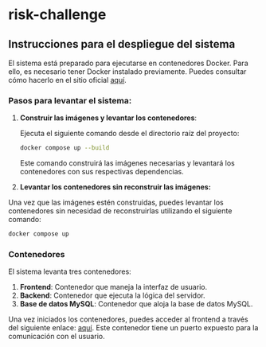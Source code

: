 # risk-challenge

## Instrucciones para el despliegue del sistema

El sistema está preparado para ejecutarse en contenedores Docker. Para ello, es necesario tener Docker instalado previamente. Puedes consultar cómo hacerlo en el sitio oficial [aquí](https://www.docker.com/).

### Pasos para levantar el sistema:

1. **Construir las imágenes y levantar los contenedores**:

   Ejecuta el siguiente comando desde el directorio raíz del proyecto:

   ```bash
   docker compose up --build
   ```

   Este comando construirá las imágenes necesarias y levantará los contenedores con sus respectivas dependencias.

2. **Levantar los contenedores sin reconstruir las imágenes:**

Una vez que las imágenes estén construidas, puedes levantar los contenedores sin necesidad de reconstruirlas utilizando el siguiente comando:

```bash
docker compose up
```

### Contenedores

El sistema levanta tres contenedores:

1. **Frontend**: Contenedor que maneja la interfaz de usuario.
2. **Backend**: Contenedor que ejecuta la lógica del servidor.
3. **Base de datos MySQL**: Contenedor que aloja la base de datos MySQL.

Una vez iniciados los contenedores, puedes acceder al frontend a través del siguiente enlace: [aquí](http://localhost:5173/). Este contenedor tiene un puerto expuesto para la comunicación con el usuario.
